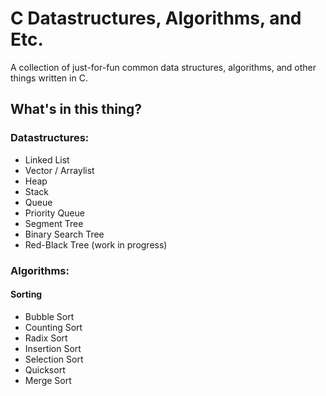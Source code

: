# C Datastructures, Algorithms, and Etc.

A collection of just-for-fun common data structures, algorithms, and other things written in C.

## What's in this thing?
### Datastructures:
* Linked List
* Vector / Arraylist
* Heap
* Stack
* Queue
* Priority Queue
* Segment Tree
* Binary Search Tree
* Red-Black Tree (work in progress)

### Algorithms:
#### Sorting
* Bubble Sort
* Counting Sort
* Radix Sort
* Insertion Sort
* Selection Sort
* Quicksort
* Merge Sort

